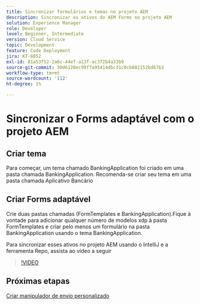 ```yaml
---
title: Sincronizar formulários e temas no projeto AEM
description: Sincronizar os ativos do AEM Forms no projeto AEM
solution: Experience Manager
role: Developer
level: Beginner, Intermediate
version: Cloud Service
topic: Development
feature: Code Deployment
jira: KT-8852
exl-id: 81a53f52-2a6c-44ef-a13f-ac372b4a33b9
source-git-commit: 30d6120ec99f7a95414dbc31c0cb002152bd6763
workflow-type: tm+mt
source-wordcount: '112'
ht-degree: 1%

---
```


# Sincronizar o Forms adaptável com o projeto AEM

## Criar tema

Para começar, um tema chamado BankingApplication foi criado em uma pasta chamada BankingApplication. Recomenda-se criar seu tema em uma pasta chamada Aplicativo Bancário

## Criar Forms adaptável

Crie duas pastas chamadas (FormTemplates e BankingApplication).Fique à vontade para adicionar qualquer número de modelos xdp à pasta FormTemplates e criar pelo menos um formulário na pasta BankingApplication usando o tema BankingApplication.

Para sincronizar esses ativos no projeto AEM usando o IntelliJ e a ferramenta Repo, assista ao vídeo a seguir

>[!VIDEO](https://video.tv.adobe.com/v/336937?quality=12&learn=on)

## Próximas etapas

[Criar manipulador de envio personalizado](./custom-submit-to-servlet.md)
